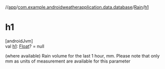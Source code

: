 //[app](../../../index.md)/[com.example.androidweatherapplication.data.database](../index.md)/[Rain](index.md)/[h1](h1.md)

# h1

[androidJvm]\
val [h1](h1.md): [Float](https://kotlinlang.org/api/latest/jvm/stdlib/kotlin/-float/index.html)? = null

(where available) Rain volume for the last 1 hour, mm. Please note that only mm as units of measurement are available for this parameter
